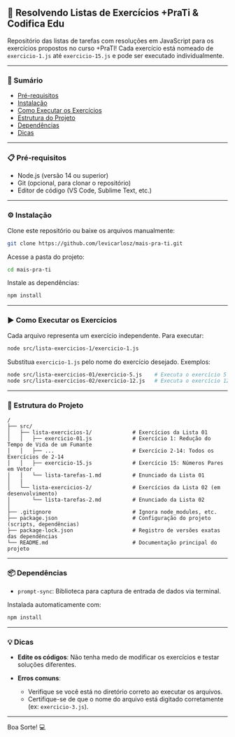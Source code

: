 ## 🚀 Resolvendo Listas de Exercícios +PraTi & Codifica Edu

Repositório das listas de tarefas com resoluções em JavaScript para os exercícios propostos no curso +PraTI! Cada exercício está nomeado de `exercicio-1.js` até `exercicio-15.js` e pode ser executado individualmente.

---

### 📌 Sumário
- [Pré-requisitos](#pré-requisitos)
- [Instalação](#instalação)
- [Como Executar os Exercícios](#como-executar-os-exercícios)
- [Estrutura do Projeto](#estrutura-do-projeto)
- [Dependências](#dependências)
- [Dicas](#dicas)

---

### 📋 Pré-requisitos
- Node.js (versão 14 ou superior)
- Git (opcional, para clonar o repositório)
- Editor de código (VS Code, Sublime Text, etc.)

---

### ⚙️ Instalação

Clone este repositório ou baixe os arquivos manualmente:
```bash
git clone https://github.com/levicarlosz/mais-pra-ti.git
```

Acesse a pasta do projeto:
```bash
cd mais-pra-ti
```

Instale as dependências:
```bash
npm install
```

---

### ▶️ Como Executar os Exercícios

Cada arquivo representa um exercício independente. Para executar:
```bash
node src/lista-exercicios-1/exercicio-1.js
```

Substitua `exercicio-1.js` pelo nome do exercício desejado. Exemplos:
```bash
node src/lista-exercicios-01/exercicio-5.js    # Executa o exercício 5 da lista 1
node src/lista-exercicios-02/exercicio-12.js   # Executa o exercício 12 da lista 2
```

---

### 📂 Estrutura do Projeto
```
/
├── src/
│   ├── lista-exercicios-1/             # Exercícios da Lista 01
│   │   ├── exercicio-01.js             # Exercício 1: Redução do Tempo de Vida de um Fumante
│   │   ├── ...                         # Exercício 2-14: Todos os Exercícios de 2-14
│   │   ├── exercicio-15.js             # Exercício 15: Números Pares em Vetor
│   │   └── lista-tarefas-1.md          # Enunciado da Lista 01
│   |
│   └── lista-exercicios-2/             # Exercícios da Lista 02 (em desenvolvimento)
│       └── lista-tarefas-2.md          # Enunciado da Lista 02
│
├── .gitignore                          # Ignora node_modules, etc.
├── package.json                        # Configuração do projeto (scripts, dependências)
├── package-lock.json                   # Registro de versões exatas das dependências
└── README.md                           # Documentação principal do projeto

```

---

### 📦 Dependências
- `prompt-sync`: Biblioteca para captura de entrada de dados via terminal.

Instalada automaticamente com:
```bash
npm install
```

---

### 💡 Dicas
- **Edite os códigos**: Não tenha medo de modificar os exercícios e testar soluções diferentes.

- **Erros comuns**:
  - Verifique se você está no diretório correto ao executar os arquivos.
  - Certifique-se de que o nome do arquivo está digitado corretamente (ex: `exercicio-3.js`).

---

Boa Sorte! 💻
